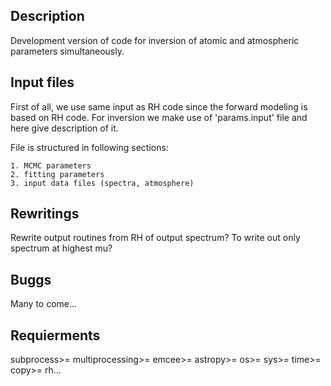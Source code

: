 ## Description

Development version of code for inversion of atomic and atmospheric parameters
simultaneously.

## Input files

First of all, we use same input as RH code since the forward modeling is based
on RH code. For inversion we make use of 'params.input' file and here give
description of it.

File is structured in following sections:

	1. MCMC parameters
	2. fitting parameters
	3. input data files (spectra, atmosphere)

## Rewritings

Rewrite output routines from RH of output spectrum? To write out only spectrum
at highest mu?

## Buggs

Many to come...

## Requierments

subprocess>=
multiprocessing>=
emcee>=
astropy>=
os>=
sys>=
time>=
copy>=
rh...